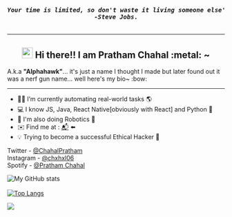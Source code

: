 <pre><i><b><h4 align="center">Your time is limited, so don't waste it living someone else's life. Don't be trapped by dogma – which is living with the results of other people's thinking. <br>-Steve Jobs.</h4></b></i></pre>
<hr>
<h2 align="center"><img src="https://media.giphy.com/media/hvRJCLFzcasrR4ia7z/giphy.gif" width="25px" /> Hi there!! I am Pratham Chahal :metal: ~ </h2>
A.k.a <b>"Alphahawk"</b>... it's just a name I thought I made but later found out it was a nerf gun name... well here's my bio~ :bow:
<hr> 

- 👨‍💻 I’m currently automating real-world tasks 🌎
- 💻 I know JS, Java, React Native[obviously with React] and Python 🐍
- 🔌 I'm also doing Robotics 🤖
- ✉️ Find me at : [📬](mailto:prathamchahal@gmail.com) ⬅️
- 💡 Trying to become a successful Ethical Hacker 👾

Twitter - [@ChahalPratham](https://twitter.com/ChahalPratham)
<br/>
Instagram - [@chxhxl06](https://www.instagram.com/chxhxl_06/)
<br/>
Spotify - [@Pratham Chahal](https://open.spotify.com/user/zq4cvtlej38cg0cvmztf9wayq)

![My GitHub stats](https://github-readme-stats.vercel.app/api?username=Prathamveer&theme=tokyonight&show_icons=true)
<br/>
<br/>
[![Top Langs](https://github-readme-stats.vercel.app/api/top-langs/?username=anuraghazra&langs_count=10&theme=tokyonight&hide=objective-c,GLSL,rust,Assembly&layout=compact)](https://github.com/anuraghazra/github-readme-stats)

<a href="https://twitter.com/ChahalPratham">
  <img align="center" src="https://github-profile-summary-cards.vercel.app/api/cards/profile-details?username=Prathamveer&theme=github_dark" />
</a>
